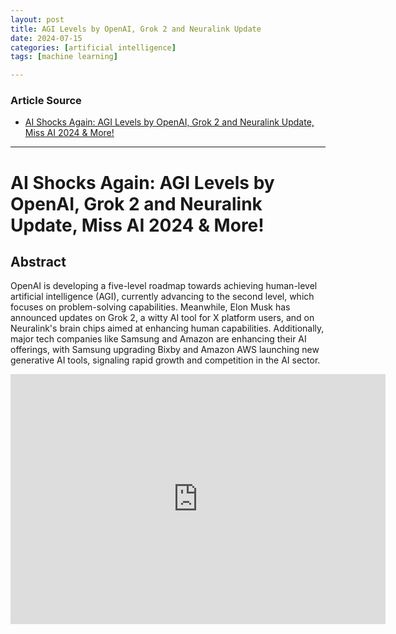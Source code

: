 ```yaml
---
layout: post
title: AGI Levels by OpenAI, Grok 2 and Neuralink Update
date: 2024-07-15
categories: [artificial intelligence]
tags: [machine learning]

---
```


### Article Source


* [AI Shocks Again: AGI Levels by OpenAI, Grok 2 and Neuralink Update, Miss AI 2024 & More!](https://www.youtube.com/watch?v=iR62gAqafO0)

---


# AI Shocks Again: AGI Levels by OpenAI, Grok 2 and Neuralink Update, Miss AI 2024 & More!

## Abstract 
OpenAI is developing a five-level roadmap towards achieving human-level artificial intelligence (AGI), currently advancing to the second level, which focuses on problem-solving capabilities. Meanwhile, Elon Musk has announced updates on Grok 2, a witty AI tool for X platform users, and on Neuralink's brain chips aimed at enhancing human capabilities. Additionally, major tech companies like Samsung and Amazon are enhancing their AI offerings, with Samsung upgrading Bixby and Amazon AWS launching new generative AI tools, signaling rapid growth and competition in the AI sector.


<iframe width="600" height="400" src="https://www.youtube.com/embed/iR62gAqafO0?si=y9SfMApQSmUTsx_x" title="YouTube video player" frameborder="0" allow="accelerometer; autoplay; clipboard-write; encrypted-media; gyroscope; picture-in-picture; web-share" referrerpolicy="strict-origin-when-cross-origin" allowfullscreen></iframe>